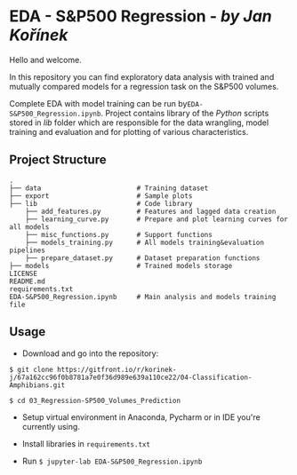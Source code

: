 # EDA - S&P500 Regression - *by Jan Kořínek*
Hello and welcome. 

In this repository you can find exploratory data analysis with trained and mutually compared models for a regression task on the S&P500 volumes.

Complete EDA with model training can be run by`EDA-S&P500_Regression.ipynb`. Project contains library of the *Python* scripts stored in *lib* folder which are responsible for the data wrangling, model training and evaluation and for plotting of various characteristics.

## Project Structure
    .
    ├── data                        # Training dataset
    ├── export                      # Sample plots
    ├── lib                         # Code library
        ├── add_features.py         # Features and lagged data creation
        ├── learning_curve.py       # Prepare and plot learning curves for all models
        ├── misc_functions.py       # Support functions
        ├── models_training.py      # All models training&evaluation pipelines
        ├── prepare_dataset.py      # Dataset preparation functions
    ├── models                      # Trained models storage
    LICENSE
    README.md
    requirements.txt
    EDA-S&P500_Regression.ipynb     # Main analysis and models training file

## Usage
* Download and go into the repository:

`$ git clone https://gitfront.io/r/korinek-j/67a162cc96f0b8781a7e0f36d989e639a110ce22/04-Classification-Amphibians.git`

`$ cd 03_Regression-SP500_Volumes_Prediction`

* Setup virtual environment in Anaconda, Pycharm or in IDE you're currently using.

* Install libraries in `requirements.txt`

* Run `$ jupyter-lab EDA-S&P500_Regression.ipynb`